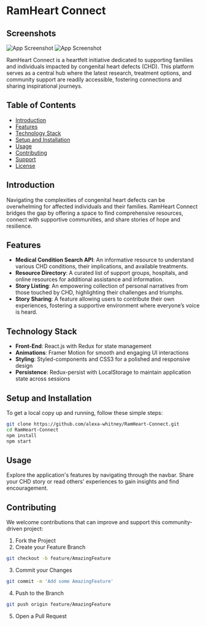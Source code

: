 # RamHeart Connect

## Screenshots
![App Screenshot](https://i.imgur.com/t47TOpF.png)
![App Screenshot](https://i.imgur.com/unk3jdc.png)


RamHeart Connect is a heartfelt initiative dedicated to supporting families and individuals impacted by congenital heart defects (CHD). This platform serves as a central hub where the latest research, treatment options, and community support are readily accessible, fostering connections and sharing inspirational journeys.

## Table of Contents

- [Introduction](#introduction)
- [Features](#features)
- [Technology Stack](#technology-stack)
- [Setup and Installation](#setup-and-installation)
- [Usage](#usage)
- [Contributing](#contributing)
- [Support](#support)
- [License](#license)

## Introduction

Navigating the complexities of congenital heart defects can be overwhelming for affected individuals and their families. RamHeart Connect bridges the gap by offering a space to find comprehensive resources, connect with supportive communities, and share stories of hope and resilience.

## Features

- **Medical Condition Search API**: An informative resource to understand various CHD conditions, their implications, and available treatments.
- **Resource Directory**: A curated list of support groups, hospitals, and online resources for additional assistance and information.
- **Story Listing**: An empowering collection of personal narratives from those touched by CHD, highlighting their challenges and triumphs.
- **Story Sharing**: A feature allowing users to contribute their own experiences, fostering a supportive environment where everyone’s voice is heard.

## Technology Stack

- **Front-End**: React.js with Redux for state management
- **Animations**: Framer Motion for smooth and engaging UI interactions
- **Styling**: Styled-components and CSS3 for a polished and responsive design
- **Persistence**: Redux-persist with LocalStorage to maintain application state across sessions

## Setup and Installation

To get a local copy up and running, follow these simple steps:

```bash
git clone https://github.com/alexa-whitney/RamHeart-Connect.git
cd RamHeart-Connect
npm install
npm start
```

## Usage

Explore the application's features by navigating through the navbar. Share your CHD story or read others' experiences to gain insights and find encouragement.

## Contributing

We welcome contributions that can improve and support this community-driven project:

1. Fork the Project
2. Create your Feature Branch 
```bash
git checkout -b feature/AmazingFeature
```
3. Commit your Changes 
```bash
git commit -m 'Add some AmazingFeature'
```
4. Push to the Branch 
```bash
git push origin feature/AmazingFeature
```
5. Open a Pull Request